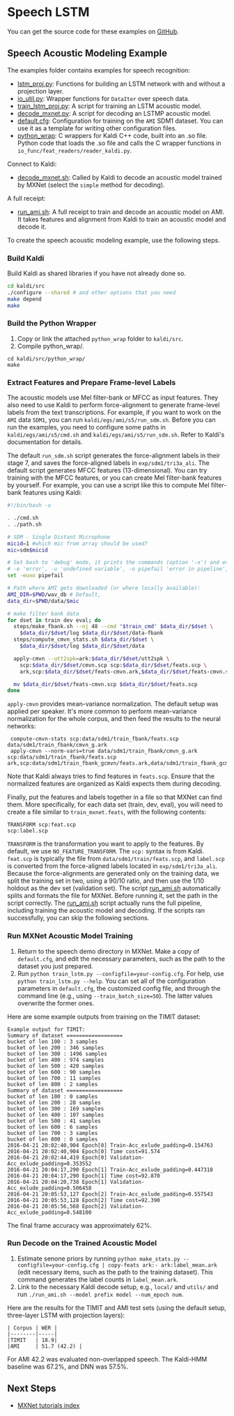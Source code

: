 # Speech LSTM
You can get the source code for these examples on [GitHub](https://github.com/dmlc/mxnet/tree/master/example/speech-demo).

## Speech Acoustic Modeling Example

The examples folder contains examples for speech recognition:

- [lstm_proj.py](https://github.com/dmlc/mxnet/tree/master/example/speech-demo/lstm_proj.py): Functions for building an LSTM network with and without a projection layer.
- [io_util.py](https://github.com/dmlc/mxnet/tree/master/example/speech-demo/io_util.py): Wrapper functions for `DataIter` over speech data.
- [train_lstm_proj.py](https://github.com/dmlc/mxnet/tree/master/example/speech-demo/train_lstm_proj.py): A script for training an LSTM acoustic model.
- [decode_mxnet.py](https://github.com/dmlc/mxnet/tree/master/example/speech-demo/decode_mxnet.py): A script for decoding an LSTMP acoustic model.
- [default.cfg](https://github.com/dmlc/mxnet/tree/master/example/speech-demo/default.cfg): Configuration for training on the `AMI` SDM1 dataset. You can use it as a template for writing other configuration files.
- [python_wrap](https://github.com/dmlc/mxnet/tree/master/example/speech-demo/python_wrap): C wrappers for Kaldi C++ code, built into an .so file. Python code that loads the .so file and calls the C wrapper functions in `io_func/feat_readers/reader_kaldi.py`.

Connect to Kaldi:

- [decode_mxnet.sh](https://github.com/dmlc/mxnet/tree/master/example/speech-demo/decode_mxnet.sh): Called by Kaldi to decode an acoustic model trained by MXNet (select the `simple` method for decoding).

A full receipt:

- [run_ami.sh](https://github.com/dmlc/mxnet/tree/master/example/speech-demo/run_ami.sh): A full receipt to train and decode an acoustic model on AMI. It takes features and alignment from Kaldi to train an acoustic model and decode it.

To create the speech acoustic modeling example, use the following steps.

### Build Kaldi

Build Kaldi as shared libraries if you have not already done so.

```bash
cd kaldi/src
./configure --shared # and other options that you need
make depend
make
```

### Build the Python Wrapper

1. Copy or link the attached `python_wrap` folder to `kaldi/src`.
2. Compile python_wrap/.

```
cd kaldi/src/python_wrap/
make
```

### Extract Features and Prepare Frame-level Labels

The acoustic models use Mel filter-bank or MFCC as input features. They also need to use Kaldi to perform force-alignment to generate frame-level labels from the text transcriptions. For example, if you want to work on the `AMI` data `SDM1`, you can run `kaldi/egs/ami/s5/run_sdm.sh`. Before you can run the examples, you need to configure some paths in `kaldi/egs/ami/s5/cmd.sh` and `kaldi/egs/ami/s5/run_sdm.sh`. Refer to Kaldi's documentation for details.

The default `run_sdm.sh` script generates the force-alignment labels in their stage 7, and saves the force-aligned labels in `exp/sdm1/tri3a_ali`. The default script generates MFCC features (13-dimensional). You can try training with the MFCC features, or you can create Mel filter-bank features by yourself. For example, you can use a script like this to compute Mel filter-bank features using Kaldi:

```bash
#!/bin/bash -u

. ./cmd.sh
. ./path.sh

# SDM - Single Distant Microphone
micid=1 #which mic from array should be used?
mic=sdm$micid

# Set bash to 'debug' mode, it prints the commands (option '-x') and exits on :
# -e 'error', -u 'undefined variable', -o pipefail 'error in pipeline',
set -euxo pipefail

# Path where AMI gets downloaded (or where locally available):
AMI_DIR=$PWD/wav_db # Default,
data_dir=$PWD/data/$mic

# make filter bank data
for dset in train dev eval; do
  steps/make_fbank.sh --nj 48 --cmd "$train_cmd" $data_dir/$dset \
    $data_dir/$dset/log $data_dir/$dset/data-fbank
  steps/compute_cmvn_stats.sh $data_dir/$dset \
    $data_dir/$dset/log $data_dir/$dset/data

  apply-cmvn --utt2spk=ark:$data_dir/$dset/utt2spk \
    scp:$data_dir/$dset/cmvn.scp scp:$data_dir/$dset/feats.scp \
    ark,scp:$data_dir/$dset/feats-cmvn.ark,$data_dir/$dset/feats-cmvn.scp

  mv $data_dir/$dset/feats-cmvn.scp $data_dir/$dset/feats.scp
done
```
`apply-cmvn` provides mean-variance normalization. The default setup was applied per speaker. It's more common to perform mean-variance normalization for the whole corpus, and then feed the results to the neural networks:

```
 compute-cmvn-stats scp:data/sdm1/train_fbank/feats.scp data/sdm1/train_fbank/cmvn_g.ark
 apply-cmvn --norm-vars=true data/sdm1/train_fbank/cmvn_g.ark scp:data/sdm1/train_fbank/feats.scp ark,scp:data/sdm1/train_fbank_gcmvn/feats.ark,data/sdm1/train_fbank_gcmvn/feats.scp
```
Note that Kaldi always tries to find features in `feats.scp`. Ensure that the normalized features are organized as Kaldi expects them during decoding.

Finally, put the features and labels together in a file so that MXNet can find them. More specifically, for each data set (train, dev, eval), you will need to create a file similar to `train_mxnet.feats`, with the following contents:

```
TRANSFORM scp:feat.scp
scp:label.scp
```

`TRANSFORM` is the transformation you want to apply to the features. By default, we use `NO_FEATURE_TRANSFORM`. The `scp:` syntax is from Kaldi. `feat.scp` is typically the file from `data/sdm1/train/feats.scp`, and `label.scp` is converted from the force-aligned labels located in `exp/sdm1/tri3a_ali`. Because the force-alignments are generated only on the training data, we split the training set in two, using a 90/10 ratio, and then use the 1/10 holdout as the dev set (validation set). The script [run_ami.sh](https://github.com/dmlc/mxnet/blob/master/example/speech-demo/run_ami.sh) automatically splits and formats the file for MXNet. Before running it, set the path in the script correctly. The [run_ami.sh](https://github.com/dmlc/mxnet/blob/master/example/speech-demo/run_ami.sh) script actually runs the full pipeline, including training the acoustic model and decoding. If the scripts ran successfully, you can skip the following sections.

### Run MXNet Acoustic Model Training

1. Return to the speech demo directory in MXNet. Make a copy of `default.cfg`, and edit the necessary parameters, such as the path to the dataset you just prepared.
2. Run `python train_lstm.py --configfile=your-config.cfg`. For help, use `python train_lstm.py --help`. You can set all of the configuration parameters in `default.cfg`, the customized config file, and through the command line (e.g., using `--train_batch_size=50`). The latter values overwrite the former ones.

Here are some example outputs from training on the TIMIT dataset:

```
Example output for TIMIT:
Summary of dataset ==================
bucket of len 100 : 3 samples
bucket of len 200 : 346 samples
bucket of len 300 : 1496 samples
bucket of len 400 : 974 samples
bucket of len 500 : 420 samples
bucket of len 600 : 90 samples
bucket of len 700 : 11 samples
bucket of len 800 : 2 samples
Summary of dataset ==================
bucket of len 100 : 0 samples
bucket of len 200 : 28 samples
bucket of len 300 : 169 samples
bucket of len 400 : 107 samples
bucket of len 500 : 41 samples
bucket of len 600 : 6 samples
bucket of len 700 : 3 samples
bucket of len 800 : 0 samples
2016-04-21 20:02:40,904 Epoch[0] Train-Acc_exlude_padding=0.154763
2016-04-21 20:02:40,904 Epoch[0] Time cost=91.574
2016-04-21 20:02:44,419 Epoch[0] Validation-Acc_exlude_padding=0.353552
2016-04-21 20:04:17,290 Epoch[1] Train-Acc_exlude_padding=0.447318
2016-04-21 20:04:17,290 Epoch[1] Time cost=92.870
2016-04-21 20:04:20,738 Epoch[1] Validation-Acc_exlude_padding=0.506458
2016-04-21 20:05:53,127 Epoch[2] Train-Acc_exlude_padding=0.557543
2016-04-21 20:05:53,128 Epoch[2] Time cost=92.390
2016-04-21 20:05:56,568 Epoch[2] Validation-Acc_exlude_padding=0.548100
```

The final frame accuracy was approximately 62%.

### Run Decode on the Trained Acoustic Model

1. Estimate senone priors by running `python make_stats.py --configfile=your-config.cfg | copy-feats ark:- ark:label_mean.ark` (edit necessary items, such as the path to the training dataset). This command generates the label counts in `label_mean.ark`.
2. Link to the necessary Kaldi decode setup, e.g., `local/` and `utils/` and run `./run_ami.sh --model prefix model --num_epoch num`.

Here are the results for the TIMIT and AMI test sets (using the default setup, three-layer LSTM with projection layers):

	| Corpus | WER |
	|--------|-----|
	|TIMIT   | 18.9|
	|AMI     | 51.7 (42.2) |

For AMI 42.2 was evaluated non-overlapped speech. The Kaldi-HMM baseline was 67.2%, and DNN was 57.5%.

## Next Steps
* [MXNet tutorials index](http://mxnet.io/tutorials/index.html)
